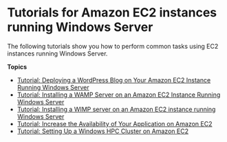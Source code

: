 # Tutorials for Amazon EC2 instances running Windows Server<a name="ec2-tutorials"></a>

The following tutorials show you how to perform common tasks using EC2 instances running Windows Server\.

**Topics**
+ [Tutorial: Deploying a WordPress Blog on Your Amazon EC2 Instance Running Windows Server](EC2Win_CreateWordPressBlog.md)
+ [Tutorial: Installing a WAMP Server on an Amazon EC2 Instance Running Windows Server](install-WAMP.md)
+ [Tutorial: Installing a WIMP server on an Amazon EC2 instance running Windows Server](install-WIMP.md)
+ [Tutorial: Increase the Availability of Your Application on Amazon EC2](ec2-increase-availability.md)
+ [Tutorial: Setting Up a Windows HPC Cluster on Amazon EC2](ConfigWindowsHPC.md)